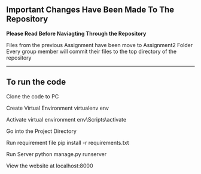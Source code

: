 ## Important Changes Have Been Made To The Repository

**Please Read Before Naviagting Through the Repository**

Files from the previous Assignment have been move to Assignment2 Folder
Every group member will commit their files to the top directory of the repository

---

## To run the code

Clone the code to PC

Create Virtual Environment
virtualenv env

Activate virtual environment
env\Scripts\activate

Go into the Project Directory

Run requirement file
pip install -r requirements.txt

Run Server
python manage.py runserver

View the website at localhost:8000

